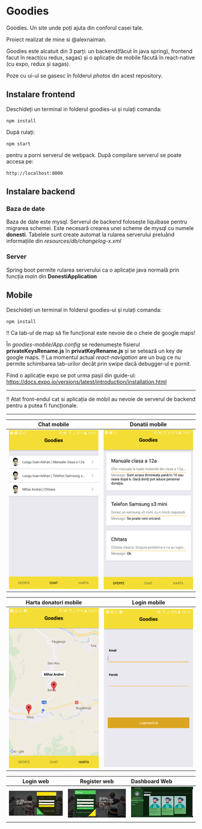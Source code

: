# Goodies
Goodies. Un site unde poți ajuta din conforul casei tale.

Proiect realizat de mine si @alexnaiman.

Goodies este alcatuit din 3 parți: un backend(făcut în java spring), frontend facut în react(cu redux, sagas) și o aplicație de mobile făcută în react-native (cu expo, redux și sagas).

Poze cu ui-ul se gasesc în folderul *photos* din acest repository.

## Instalare frontend

Deschideți un terminal in folderul goodies-ui și rulați comanda:

```
npm install
```

După rulați:

```
npm start
```

pentru a porni serverul de webpack. După compilare serverul se poate accesa pe:

```
http://localhost:8000
```

## Instalare backend

### Baza de date

Baza de date este mysql. Serverul de backend folosește liquibase pentru migrarea schemei. Este necesară crearea unei scheme de mysql cu numele **donesti**. Tabelele sunt create automat la rularea serverului preluând informațiile din *resources/db/changelog-x.xml*

### Server

Spring boot permite rularea serverului ca o aplicație java normală prin funcția *main* din **DonestiApplication**

## Mobile

Deschideți un terminal in folderul goodies-ui și rulați comanda:

```
npm install
```

!! Ca tab-ul de map să fie funcțional este nevoie de o cheie de google maps!

În *goodies-mobile/App.config* se redenumește fisierul **privateKeysRename.js** în **privatKeyRename.js** și se setează un key de google maps.
!! La momentul actual *react-navigation* are un bug ce nu permite schimbarea tab-urilor decât prin swipe dacă debugger-ul e pornit.

Fiind o aplicație expo se pot urma pașii din guide-ul: https://docs.expo.io/versions/latest/introduction/installation.html
___

!! Atat front-endul cat si aplicația de mobil au nevoie de serverul de backend pentru a putea fi funcționale.
___


Chat mobile                                        |  Donatii mobile
:-------------------------------------------------:|:-------------------------:
<img src="./photos/mobile/chat.png" width="300">   | <img src="./photos/mobile/donatii.png" width="300">

Harta donatori mobile                              |  Login mobile
:-------------------------------------------------:|:-------------------------:
<img src="./photos/mobile/harta.png" width="300">  | <img src="./photos/mobile/login.png" width="300">



Login web                                          |  Register web                                      |  Dashboard Web
:-------------------------------------------------:|:--------------------------------------------------:|:---------------------
<img src="./photos/web/screencapture-localhost-8000-login-1503844796451.png" width="300">  | <img src="./photos/web/screencapture-localhost-8000-login-1503844818433.png" width="300">  |  <img src="./photos/web/screencapture-localhost-8000-donator-dashboard-1503844890072.png" width="300">
